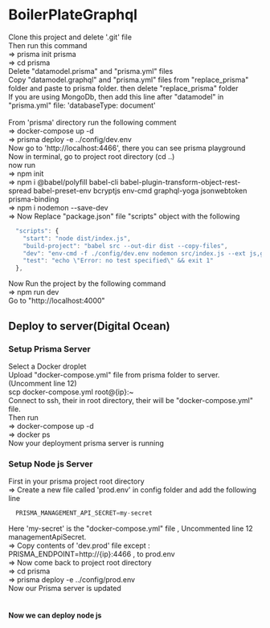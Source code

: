 # BoilerPlateGraphql
Clone this project and delete '.git' file <br/>
Then run this command <br> 
=> prisma init prisma <br/>
=> cd prisma <br/>
Delete "datamodel.prisma" and "prisma.yml" files <br/>
Copy "datamodel.graphql" and "prisma.yml" files from "replace_prisma" folder and paste to prisma folder. then delete "replace_prisma" folder <br/>
If you are using MongoDb, then add this line after "datamodel" in "prisma.yml" file:  'databaseType: document' <br/>
<br>
From 'prisma' directory run the following comment <br>
=> docker-compose up -d <br>
=> prisma deploy -e ../config/dev.env <br>
Now go to 'http://localhost:4466', there you can see prisma playground <br>
Now in terminal, go to project root directory (cd ..) <br>
now run <br>
=> npm init <br>
=> npm i @babel/polyfill babel-cli babel-plugin-transform-object-rest-spread babel-preset-env bcryptjs env-cmd graphql-yoga jsonwebtoken prisma-binding <br>
=> npm i nodemon --save-dev <br>
=> Now Replace "package.json" file "scripts" object with the following <br>
```javascript
  "scripts": {
    "start": "node dist/index.js",
    "build-project": "babel src --out-dir dist --copy-files",
    "dev": "env-cmd -f ./config/dev.env nodemon src/index.js --ext js,graphql --exec babel-node",
    "test": "echo \"Error: no test specified\" && exit 1"
  },
```
Now Run the project by the following command <br>
=> npm run dev <br>
Go to "http://localhost:4000" 

## Deploy to server(Digital Ocean)
### Setup Prisma Server
Select a Docker droplet <br>
Upload "docker-compose.yml" file from prisma folder to server. (Uncomment line 12) <br>
scp docker-compose.yml root@{ip}:~
<br>
Connect to ssh, their in root directory, their will be "docker-compose.yml" file.<br>
Then run <br>
=> docker-compose up -d <br>
=> docker ps
<br>
Now your deployment prisma server is running <br>

### Setup Node js Server
First in your prisma project root directory <br>
=> Create a new file called 'prod.env' in config folder and add the following line <br>
```javascript
  PRISMA_MANAGEMENT_API_SECRET=my-secret
```
Here 'my-secret' is the "docker-compose.yml" file , Uncommented line 12 managementApiSecret. <br>
=> Copy contents of 'dev.prod' file except : PRISMA_ENDPOINT=http://{ip}:4466 , to prod.env <br>
=> Now come back to project root directory <br>
=> cd prisma <br>
=> prisma deploy -e ../config/prod.env <br>
Now our Prisma server is updated
<br><br>

#### Now we can deploy node js


